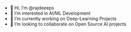 - 👋 Hi, I’m @rajdeeeps
- 👀 I’m interested in AI/ML Development
- 🌱 I’m currently working on Deep-Learning Projects
- 💞️ I’m looking to collaborate on Open Source AI projects

<!---
rajdeeeps/rajdeeeps is a ✨ special ✨ repository because its `README.md` (this file) appears on your GitHub profile.
You can click the Preview link to take a look at your changes.
--->
